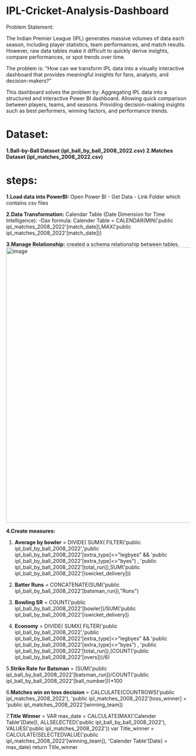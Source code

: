 # IPL-Cricket-Analysis-Dashboard
Problem Statement:

The Indian Premier League (IPL) generates massive volumes of data each season, including player statistics, team performances, and match results. However, raw data tables make it difficult to quickly derive insights, compare performances, or spot trends over time.

The problem is: “How can we transform IPL data into a visually interactive dashboard that provides meaningful insights for fans, analysts, and decision-makers?”

This dashboard solves the problem by:
Aggregating IPL data into a structured and interactive Power BI dashboard.
Allowing quick comparison between players, teams, and seasons.
Providing decision-making insights such as best performers, winning factors, and performance trends.

# Dataset:
**1.Ball-by-Ball Dataset (ipl_ball_by_ball_2008_2022.csv)**
**2.Matches Dataset (ipl_matches_2008_2022.csv)**

# steps:

**1.Load data into PowerBI:**
Open Power BI - Get Data - Link Folder which contains csv files

**2.Data Transformation:**
Calendar Table (Date Dimension for Time Intelligence):
-Dax formula: Calender Table = CALENDAR(MIN('public ipl_matches_2008_2022'[match_date]),MAX('public ipl_matches_2008_2022'[match_date]))

**3.Manage Relationship:**
created a schema relationship between tables.
<img width="1010" height="753" alt="image" src="https://github.com/user-attachments/assets/3bd1b83b-7d05-4b94-93af-d7289c92ef22" />

**4.Create measures:**
1. **Average by bowler** = DIVIDE(
                SUMX(
                    FILTER('public ipl_ball_by_ball_2008_2022','public ipl_ball_by_ball_2008_2022'[extra_type]<>"legbyes" && 'public ipl_ball_by_ball_2008_2022'[extra_type]<>"byes") , 'public ipl_ball_by_ball_2008_2022'[total_run]),SUM('public ipl_ball_by_ball_2008_2022'[iswicket_delivery]))

2. **Batter Runs** = CONCATENATE(SUM('public ipl_ball_by_ball_2008_2022'[batsman_run]),"Runs")

3. **Bowling SR** = COUNT('public ipl_ball_by_ball_2008_2022'[bowler])/SUM('public ipl_ball_by_ball_2008_2022'[iswicket_delivery])

4. **Economy** = DIVIDE(
                SUMX(
                    FILTER('public ipl_ball_by_ball_2008_2022','public ipl_ball_by_ball_2008_2022'[extra_type]<>"legbyes" && 'public ipl_ball_by_ball_2008_2022'[extra_type]<>"byes") , 'public ipl_ball_by_ball_2008_2022'[total_run]),(COUNT('public ipl_ball_by_ball_2008_2022'[overs]))/6)
   
5.**Strike Rate for Batsman** = (SUM('public ipl_ball_by_ball_2008_2022'[batsman_run])/COUNT('public ipl_ball_by_ball_2008_2022'[ball_number]))*100

6.**Matches win on toss decision** = CALCULATE(COUNTROWS('public ipl_matches_2008_2022'), 'public ipl_matches_2008_2022'[toss_winner] = 'public ipl_matches_2008_2022'[winning_team])

7.**Title Winner** = VAR max_date = CALCULATE(MAX('Calender Table'[Date]), ALLSELECTED('public ipl_ball_by_ball_2008_2022'), VALUES('public ipl_matches_2008_2022'))
var Title_winner = CALCULATE(SELECTEDVALUE('public ipl_matches_2008_2022'[winning_team]), 'Calender Table'[Date] = max_date)
return Title_winner
